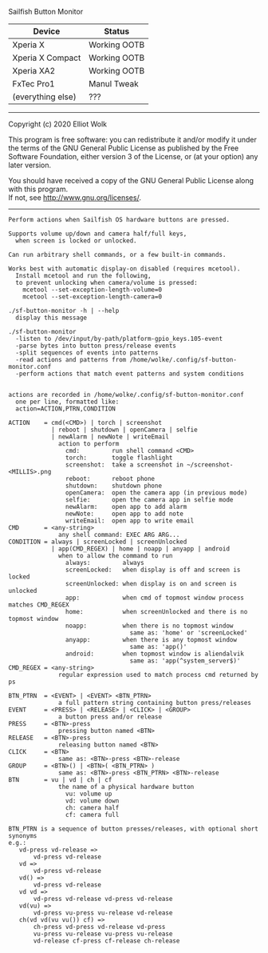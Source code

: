 Sailfish Button Monitor

| Device            | Status       |
| ----------------- | ------------ |
| Xperia X          | Working OOTB |
| Xperia X Compact  | Working OOTB |
| Xperia XA2        | Working OOTB |
| FxTec Pro1        | Manul Tweak  |
| (everything else) | ???          |

----------
Copyright (c) 2020 Elliot Wolk

This program is free software: you can redistribute it and/or modify
it under the terms of the GNU General Public License as published by
the Free Software Foundation, either version 3 of the License, or
(at your option) any later version.

You should have received a copy of the GNU General Public License
along with this program.  
If not, see <http://www.gnu.org/licenses/>.

----------

```
Perform actions when Sailfish OS hardware buttons are pressed.

Supports volume up/down and camera half/full keys,
  when screen is locked or unlocked.

Can run arbitrary shell commands, or a few built-in commands.

Works best with automatic display-on disabled (requires mcetool).
  Install mcetool and run the following,
  to prevent unlocking when camera/volume is pressed:
    mcetool --set-exception-length-volume=0
    mcetool --set-exception-length-camera=0

./sf-button-monitor -h | --help
  display this message

./sf-button-monitor
  -listen to /dev/input/by-path/platform-gpio_keys.105-event
  -parse bytes into button press/release events
  -split sequences of events into patterns
  -read actions and patterns from /home/wolke/.config/sf-button-monitor.conf
  -perform actions that match event patterns and system conditions


actions are recorded in /home/wolke/.config/sf-button-monitor.conf
  one per line, formatted like:
  action=ACTION,PTRN,CONDITION

ACTION    = cmd(<CMD>) | torch | screenshot
            | reboot | shutdown | openCamera | selfie
            | newAlarm | newNote | writeEmail
              action to perform
                cmd:         run shell command <CMD>
                torch:       toggle flashlight
                screenshot:  take a screenshot in ~/screenshot-<MILLIS>.png
                reboot:      reboot phone
                shutdown:    shutdown phone
                openCamera:  open the camera app (in previous mode)
                selfie:      open the camera app in selfie mode
                newAlarm:    open app to add alarm
                newNote:     open app to add note
                writeEmail:  open app to write email
CMD       = <any-string>
              any shell command: EXEC ARG ARG...
CONDITION = always | screenLocked | screenUnlocked
            | app(CMD_REGEX) | home | noapp | anyapp | android
              when to allow the command to run
                always:         always
                screenLocked:   when display is off and screen is locked
                screenUnlocked: when display is on and screen is unlocked
                app:            when cmd of topmost window process matches CMD_REGEX
                home:           when screenUnlocked and there is no topmost window
                noapp:          when there is no topmost window
                                  same as: 'home' or 'screenLocked'
                anyapp:         when there is any topmost window
                                  same as: 'app()'
                android:        when topmost window is aliendalvik
                                  same as: 'app(^system_server$)'
CMD_REGEX = <any-string>
              regular expression used to match process cmd returned by ps

BTN_PTRN  = <EVENT> | <EVENT> <BTN_PTRN>
              a full pattern string containing button press/releases
EVENT     = <PRESS> | <RELEASE> | <CLICK> | <GROUP>
              a button press and/or release
PRESS     = <BTN>-press
              pressing button named <BTN>
RELEASE   = <BTN>-press
              releasing button named <BTN>
CLICK     = <BTN>
              same as: <BTN>-press <BTN>-release
GROUP     = <BTN>() | <BTN>( <BTN_PTRN> )
              same as: <BTN>-press <BTN_PTRN> <BTN>-release
BTN       = vu | vd | ch | cf
              the name of a physical hardware button
                vu: volume up
                vd: volume down
                ch: camera half
                cf: camera full

BTN_PTRN is a sequence of button presses/releases, with optional short synonyms
e.g.:
   vd-press vd-release =>
       vd-press vd-release
   vd =>
       vd-press vd-release
   vd() =>
       vd-press vd-release
   vd vd =>
       vd-press vd-release vd-press vd-release
   vd(vu) =>
       vd-press vu-press vu-release vd-release
   ch(vd vd(vu vu()) cf) =>
       ch-press vd-press vd-release vd-press
       vu-press vu-release vu-press vu-release
       vd-release cf-press cf-release ch-release
```
